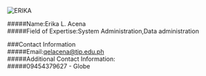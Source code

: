 ![ERIKA](https://user-images.githubusercontent.com/75420057/101169832-7dd4b700-3678-11eb-8d6e-310fe83d603b.JPG)   
  
#####Name:Erika L. Acena  
#####Field of Expertise:System Administration,Data administration  
  
###Contact Information  
#####Email:qelacena@tip.edu.ph  
#####Additional Contact Information:  
#####09454379627 - Globe
